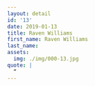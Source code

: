 ```yaml
---
layout: detail
id: '13'
date: 2019-01-13
title: Raven Williams
first_name: Raven Williams
last_name: 
assets:
  img: ./img/000-13.jpg
quote: |
  “
---
```


